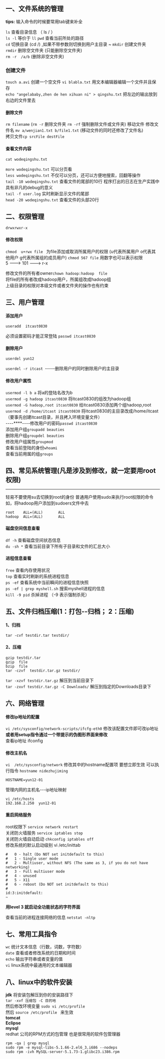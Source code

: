 ## 一、文件系统的管理 ##
**tips:**  输入命令的时候要常用tab键来补全

`ls`   查看目录信息  （ ls /  ）  
`ls -l` 等价于  `ll`
`pwd`	  查看当前所处的路径   
`cd`     切换目录 (cd /) ,如果不带参数则切换到用户主目录 ~
`mkdir`   创建文件夹  
`rmdir`   删除空文件夹  (只能删除空文件夹)    
`rm -r  /a/b`  (删除非空文件夹)

### 创建文件 ###
`touch a.avi` 创建一个空文件
`vi blabla.txt` 用文本编辑器编辑一个文件并且保存    
`echo "angelababy,zhen de hen xihuan ni" > qingshu.txt`  把左边的输出放到右边的文件里去 


#### 删除文件 ####
`rm filename`  (`rm -r`  删除文件夹     `rm -rf` 强制删除文件或文件夹) 
移动文件  修改文件名
`mv a/wenjian1.txt b/file1.txt`   (移动文件的同时还修改了文件名)  
拷贝文件`cp srcFile destFile`

#### 查看文件内容 ####
    cat wodeqingshu.txt
`more wodeqingshu.txt` 可以分页看    
`less wodeqingshu.txt` 不仅可以分页，还可以方便地搜索，回翻等操作    
`tail -10 wodeqingshu.txt`   查看文件的尾部的10行
程序打出的日志在生产实践中具有非凡的debug的意义  
`tail -f user.log`   实时刷新显示文件的尾部    
`head -20 wodeqingshu.txt` 查看文件的头部20行


## 二、权限管理 ##
    drwxrwxr-x

#### 修改权限 ####
`chmod  u+rwx file `  为file添加或取消所属用户的权限
(u代表所属用户  o代表其他用户  g代表所属组的成员用户)
`chmod 567 file` 用数字也可以表示权限  
5 --->  101 ---> r-x

修改文件的所有者owner`chown hadoop:hadoop  file`   
将file的所有者改成hadoop用户，所属组改成hadoop组    
上级目录的权限对本级文件或者文件夹的操作也有约束


## 三、用户管理 ##
#### 添加用户 ####
    useradd  itcast0830  

必须设置密码才能正常登陆    `passwd itcast0830`

#### 删除用户 ####
    userdel yun12
`userdel -r itcast `-----删除用户的同时删除用户的主目录

#### 修改用户属性 ####
`usermod -l b a` 将a的登陆名改为b      
`usermod -g hadoop itcast0830` 将itcast0830的组改为hadoop组  
`usermod -G hadoop,root itcast0830` 给itcast0830添加两个组hadoop,root     
`usermod -d /home/itcast itcast0830` 将itcast0830的主目录改成/home/itcast      
（要事先创建itcast目录，并且拷入环境变量文件）  
----****----修改用户的密码`passwd itcast0830 `  
添加用户组`groupadd beauties`   
删除用户组`groupdel beauties`   
修改用户组属性`groupmod `    
查看当前登陆的身份`whoami`  
查看当前用属的组`groups`


## 四、常见系统管理(凡是涉及到修改，就一定要用root权限) ##
****
轻易不要使用su去切换到root的身份
普通用户使用sudo来执行root权限的命令
如，将hadoop用户添加到sudoers文件中去

    root    ALL=(ALL)       ALL
    hadoop  ALL=(ALL)       ALL


#### 磁盘空间信息查看 ####

`df -h`  查看磁盘空间状态信息     
`du -sh *` 查看当前目录下所有子目录和文件的汇总大小    


#### 进程信息查看 ####

`free`  查看内存使用状况    
`top`   查看实时刷新的系统进程信息   
`ps -ef`  查看系统中当前瞬间的进程信息快照      
`ps -ef | grep myshell.sh`  搜索myshell进程的信息      
`kill -9 pid`  杀掉进程  （-9 表示强制杀死）


## 五、文件归档压缩(1：打包--归档； 2：压缩) ##
#### 1、归档 ####
    tar -cvf testdir.tar testdir/
#### 2、压缩 ####
    gzip testdir.tar
    gzip  file
    bzip  file 
    tar -czvf  testdir.tar.gz testdir/
`tar -xzvf testdir.tar.gz`  解压到当前目录下    
`tar -zxvf testdir.tar.gz -C Downloads/`   解压到指定的Downloads目录下




## 六、网络管理 ##
#### 修改ip地址的配置 ####
`vi /etc/sysconfig/network-scripts/ifcfg-eth0` 修改该配置文件即可改ip地址   
**或者用setup指令通过一个带提示的伪图形界面来修改**  
查看ip地址
    ifconfig

#### 修改主机名 ####
`vi  /etc/sysconfig/network`  修改其中的hostname配置项
要想立即生效  可以执行指令  `hostname nidezhujiming` 

    HOSTNAME=yun12-01

管理内网的主机名---ip地址映射

    vi /etc/hosts
    192.168.2.250  yun12-01


#### 重启网络服务 ####
root权限下   `service network restart`     
关闭防火墙服务  `service iptables stop`    
关闭防火墙自动启动   `chkconfig iptables off`    
修改系统的默认启动级别
    vi /etc/inittab

    #   0 - halt (Do NOT set initdefault to this)
    #   1 - Single user mode
    #   2 - Multiuser, without NFS (The same as 3, if you do not have networking)
    #   3 - Full multiuser mode
    #   4 - unused
    #   5 - X11
    #   6 - reboot (Do NOT set initdefault to this)
    #
    id:3:initdefault:
    ~
**用level 3 就启动全功能状态的字符界面** 



查看当前的进程连接网络的信息
`netstat -nltp `  





## 七、常用工具指令 ##
`wc`   统计文本信息（行数，词数，字符数）    
`date`  查看或者修改系统的日期和时间      
`echo`  输出字符串或者变量的值     
`vi`   linux系统中最通用的文本编辑器

## 八、linux中的软件安装  ##
**jdk**
将安装包解压到你的安装路径下  
`tar -xvf 压缩包 -C 目的地`   
然后修改环境变量  `sudo vi /etc/profile`    
然后  `source /etc/profile ` 来生效      
**tomcat  
Eclipse**   
**mysql**   
redhat 公司的RPM方式的包管理 也是很常用的软件包管理器

    rpm -qa | grep mysql
    sudo rpm -e mysql-libs-5.1.66-2.el6_3.i686 --nodeps
    sudo rpm -ivh MySQL-server-5.1.73-1.glibc23.i386.rpm 
    





